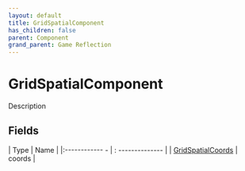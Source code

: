 ```yaml
---
layout: default
title: GridSpatialComponent
has_children: false
parent: Component
grand_parent: Game Reflection
---
```

# GridSpatialComponent
Description 

## Fields
| Type | Name |
|:------------ - | : -------------- |
| [GridSpatialCoords](game-reflection/classes/grid_spatial_coords.md) | coords |
